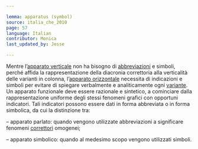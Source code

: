 ```yaml
---

lemma: apparatus (symbol)
source: italia_che_2010
page: 57
language: Italian
contributor: Monica
last_updated_by: Jesse

---
```

Mentre l’[apparato verticale](apparatusVertical.html) non ha bisogno di [abbreviazioni](abbreviation.html) e simboli, perché affida la rappresentazione della diacronia correttoria alla verticalità delle varianti in colonna, l’[apparato orizzontale](apparatusLinear.html) necessita di indicazioni e simboli per evitare di spiegare verbalmente e analiticamente ogni [variante](variant.html). Un apparato funzionale deve essere razionale e sintetico, a cominciare dalla rappresentazione uniforme degli stessi fenomeni grafici con opportuni indicatori. Tali indicatori possono essere dati in forma abbreviata o in forma simbolica, da cui la distinzione tra:

– apparato parlato: quando vengono utilizzate abbreviazioni a significare fenomeni [correttori](correction.html) omogenei;

– apparato simbolico: quando al medesimo scopo vengono utilizzati simboli.
